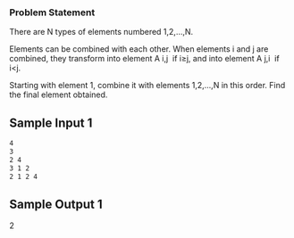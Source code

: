 
### Problem Statement
There are 
N types of elements numbered 
1,2,…,N.

Elements can be combined with each other. When elements 
i and 
j are combined, they transform into element 
A 
i,j
​
  if 
i≥j, and into element 
A 
j,i
​
  if 
i<j.

Starting with element 
1, combine it with elements 
1,2,…,N in this order. Find the final element obtained.

## Sample Input 1
```bash
4
3
2 4
3 1 2
2 1 2 4
```
## Sample Output 1

2
